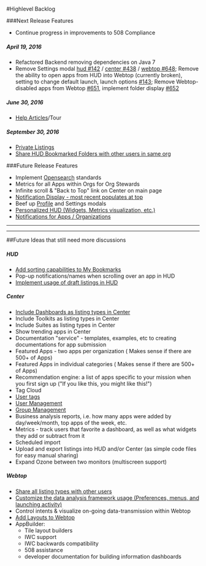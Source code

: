 #Highlevel Backlog

###Next Release Features
* Continue progress in improvements to 508 Compliance

##### April 19, 2016
* Refactored Backend removing dependencies on Java 7
* Remove Settings modal [hud #142](https://github.com/ozone-development/ozp-hud/issues/142) / [center #438](https://github.com/ozone-development/ozp-center/issues/438) / [webtop #648](https://github.com/ozone-development/ozp-webtop/issues/648); Remove the ability to open apps from HUD into Webtop (currently broken), setting to change default launch, launch options [#143](https://github.com/ozone-development/ozp-hud/issues/143); Remove Webtop-disabled apps from Webtop [#651](https://github.com/ozone-development/ozp-webtop/issues/651), implement folder display [#652](https://github.com/ozone-development/ozp-webtop/issues/652)

##### June 30, 2016
* [Help Articles](https://github.com/ozone-development/ozp-documentation/wiki/Help-Articles)/Tour

##### September 30, 2016
* [Private Listings](https://github.com/ozone-development/ozp-documentation/wiki/Private-Listings)
* [Share HUD Bookmarked Folders with other users in same org](https://github.com/ozone-development/ozp-documentation/wiki/Share-Bookmarked-Folder)


###Future Release Features
* Implement [Opensearch](https://github.com/ozone-development/ozp-center/issues/163) standards
* Metrics for all Apps within Orgs for Org Stewards
* Infinite scroll & "Back to Top" link on Center on main page
* [Notification Display - most recent populates at top](https://github.com/ozone-development/ozp-documentation/wiki/Notification-Display)
* Beef up [Profile](https://github.com/ozone-development/ozp-documentation/wiki/Profile) and Settings modals
* [Personalized HUD (Widgets, Metrics visualization, etc.)](https://github.com/ozone-development/ozp-documentation/wiki/Customized-HUD)
* [Notifications for Apps / Organizations](https://github.com/ozone-development/ozp-documentation/wiki/Notifications)

****
***

##Future Ideas that still need more discussions
##### HUD
* [Add sorting capabilities to My Bookmarks](https://github.com/ozone-development/ozp-documentation/wiki/Sorting-Bookmarks)
* Pop-up notifications/names when scrolling over an app in HUD
* [Implement usage of draft listings in HUD](https://github.com/ozone-development/ozp-documentation/wiki/Draft-Listings)

##### Center
* [Include Dashboards as listing types in Center](https://github.com/ozone-development/ozp-documentation/wiki/Adding-Dashboards-Listing-Type)
* Include Toolkits as listing types in Center
* Include Suites as listing types in Center
* Show trending apps in Center
* Documentation "service" - templates, examples, etc to creating documentations for app submission
* Featured Apps - two apps per organization ( Makes sense if there are 500+ of Apps)
* Featured Apps in individual categories ( Makes sense if there are 500+ of Apps)
* Recommendation engine: a list of apps specific to your mission when you first sign up ("If you like this, you might like this!")
* Tag Cloud
* [User tags](https://github.com/ozone-development/ozp-documentation/wiki/User-Tags)
* [User Management](https://github.com/ozone-development/ozp-documentation/wiki/User-Management)
* [Group Management](https://github.com/ozone-development/ozp-documentation/wiki/Group-Management)
* Business analysis reports, i.e. how many apps were added by day/week/month, top apps of the week, etc.
* Metrics - track users that favorite a dashboard, as well as what widgets they add or subtract from it
* Scheduled import
* Upload and export listings into HUD and/or Center (as simple code files for easy manual sharing)
* Expand Ozone between two monitors (multiscreen support)

##### Webtop
* [Share all listing types with other users](https://github.com/ozone-development/ozp-documentation/wiki/Sharing-Listings)
* [Customize the data analysis framework usage (Preferences, menus, and launching activity)](https://github.com/ozone-development/ozp-documentation/wiki/Customize-the-Data-Analysis-Framework)
* Control intents & visualize on-going data-transmission within Webtop
* [Add Layouts to Webtop](https://github.com/ozone-development/ozp-documentation/wiki/Webtop---Displaying-Apps-in-Layouts)
* AppBuilder:
    * Tile layout builders
    * IWC support
    * IWC backwards compatibility
    * 508 assistance
    * developer documentation for building information dashboards
